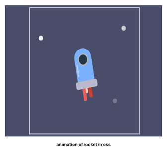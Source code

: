 


<p align="center"><img src="rocket.gif" height="423" width="619"></p>
<div align="center" font-size=20px><b>animation of rocket in css </b></div>



